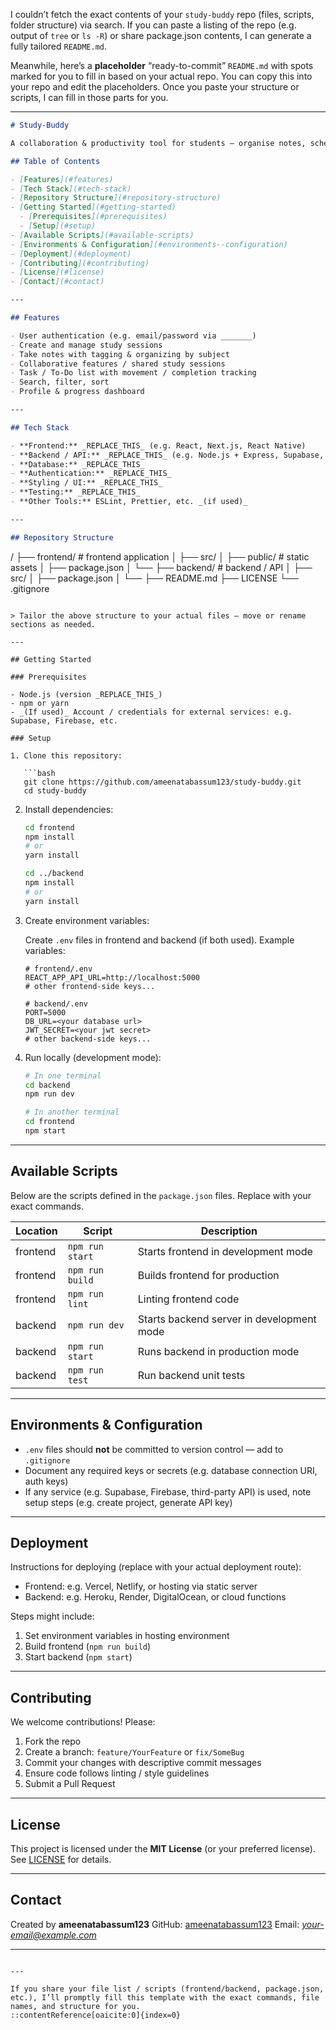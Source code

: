 I couldn’t fetch the exact contents of your `study-buddy` repo (files, scripts, folder structure) via search. If you can paste a listing of the repo (e.g. output of `tree` or `ls -R`) or share package.json contents, I can generate a fully tailored `README.md`.

Meanwhile, here’s a **placeholder** “ready-to-commit” `README.md` with spots marked for you to fill in based on your actual repo. You can copy this into your repo and edit the placeholders. Once you paste your structure or scripts, I can fill in those parts for you.

---

```markdown
# Study-Buddy

A collaboration & productivity tool for students — organise notes, schedule study sessions, track progress, and work together.

## Table of Contents

- [Features](#features)  
- [Tech Stack](#tech-stack)  
- [Repository Structure](#repository-structure)  
- [Getting Started](#getting-started)  
  - [Prerequisites](#prerequisites)  
  - [Setup](#setup)  
- [Available Scripts](#available-scripts)  
- [Environments & Configuration](#environments--configuration)  
- [Deployment](#deployment)  
- [Contributing](#contributing)  
- [License](#license)  
- [Contact](#contact)

---

## Features

- User authentication (e.g. email/password via _______)  
- Create and manage study sessions  
- Take notes with tagging & organizing by subject  
- Collaborative features / shared study sessions  
- Task / To-Do list with movement / completion tracking  
- Search, filter, sort  
- Profile & progress dashboard  

---

## Tech Stack

- **Frontend:** _REPLACE_THIS_ (e.g. React, Next.js, React Native)  
- **Backend / API:** _REPLACE_THIS_ (e.g. Node.js + Express, Supabase, Firebase)  
- **Database:** _REPLACE_THIS_  
- **Authentication:** _REPLACE_THIS_  
- **Styling / UI:** _REPLACE_THIS_  
- **Testing:** _REPLACE_THIS_  
- **Other Tools:** ESLint, Prettier, etc. _(if used)_

---

## Repository Structure

```

<root>/
├── frontend/                   # frontend application
│   ├── src/
│   ├── public/                 # static assets
│   ├── package.json
│   └── <!-- other config files -->
├── backend/                    # backend / API
│   ├── src/
│   ├── package.json
│   └── <!-- other config files -->
├── README.md
├── LICENSE
└── .gitignore

````

> Tailor the above structure to your actual files — move or rename sections as needed.

---

## Getting Started

### Prerequisites

- Node.js (version _REPLACE_THIS_)  
- npm or yarn  
- _(If used)_ Account / credentials for external services: e.g. Supabase, Firebase, etc.

### Setup

1. Clone this repository:

   ```bash
   git clone https://github.com/ameenatabassum123/study-buddy.git
   cd study-buddy
````

2. Install dependencies:

   ```bash
   cd frontend
   npm install
   # or
   yarn install

   cd ../backend
   npm install
   # or
   yarn install
   ```

3. Create environment variables:

   Create `.env` files in frontend and backend (if both used). Example variables:

   ```env
   # frontend/.env
   REACT_APP_API_URL=http://localhost:5000
   # other frontend-side keys...

   # backend/.env
   PORT=5000
   DB_URL=<your database url>
   JWT_SECRET=<your jwt secret>
   # other backend-side keys...
   ```

4. Run locally (development mode):

   ```bash
   # In one terminal
   cd backend
   npm run dev

   # In another terminal
   cd frontend
   npm start
   ```

---

## Available Scripts

Below are the scripts defined in the `package.json` files. Replace with your exact commands.

| Location | Script          | Description                               |
| -------- | --------------- | ----------------------------------------- |
| frontend | `npm run start` | Starts frontend in development mode       |
| frontend | `npm run build` | Builds frontend for production            |
| frontend | `npm run lint`  | Linting frontend code                     |
| backend  | `npm run dev`   | Starts backend server in development mode |
| backend  | `npm run start` | Runs backend in production mode           |
| backend  | `npm run test`  | Run backend unit tests                    |

---

## Environments & Configuration

* `.env` files should **not** be committed to version control — add to `.gitignore`
* Document any required keys or secrets (e.g. database connection URI, auth keys)
* If any service (e.g. Supabase, Firebase, third-party API) is used, note setup steps (e.g. create project, generate API key)

---

## Deployment

Instructions for deploying (replace with your actual deployment route):

* Frontend: e.g. Vercel, Netlify, or hosting via static server
* Backend: e.g. Heroku, Render, DigitalOcean, or cloud functions

Steps might include:

1. Set environment variables in hosting environment
2. Build frontend (`npm run build`)
3. Start backend (`npm start`)

---

## Contributing

We welcome contributions! Please:

1. Fork the repo
2. Create a branch: `feature/YourFeature` or `fix/SomeBug`
3. Commit your changes with descriptive commit messages
4. Ensure code follows linting / style guidelines
5. Submit a Pull Request

---

## License

This project is licensed under the **MIT License** (or your preferred license). See [LICENSE](LICENSE) for details.

---

## Contact

Created by **ameenatabassum123**
GitHub: [ameenatabassum123](https://github.com/ameenatabassum123)
Email: *[your-email@example.com](mailto:your-email@example.com)*

---

```

---

If you share your file list / scripts (frontend/backend, package.json, etc.), I’ll promptly fill this template with the exact commands, file names, and structure for you.
::contentReference[oaicite:0]{index=0}
```
